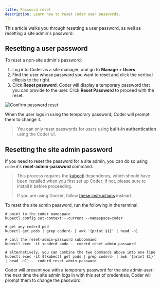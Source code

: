 ```yaml
---
title: Password reset
description: Learn how to reset Coder user passwords.
---
```


This article walks you through resetting a user password, as well as resetting a
site admin's password.

## Resetting a user password

To reset a non-site admin's password:

1. Log into Coder as a site manager, and go to **Manage** > **Users**.
1. Find the user whose password you want to reset and click the vertical
   ellipsis to the right.
1. Click **Reset password**. Coder will display a temporary password that you
   can provide to the user. Click **Reset Password** to proceed with the reset.

![Confirm password reset](../../assets/admin/reset-password.png)

When the user logs in using the temporary password, Coder will prompt them to
change it.

> You can only reset passwords for users using **built-in authentication** using
> the Coder UI.

## Resetting the site admin password

If you need to reset the password for a site admin, you can do so using
`coderd`'s **reset-admin-password** command.

> This process requires the
> [kubectl](https://kubernetes.io/docs/tasks/tools/install-kubectl/) dependency,
> which should have been installed when you first set up Coder; if not, please
> sure to install it before proceeding.
>
> If you are using Docker, follow
> [these instructions](../../setup/docker#admin-password) instead.

To reset the site admin password, run the following in the terminal:

```console
# point to the coder namespace
kubectl config set-context --current --namespace=coder

# get any coderd pod
kubectl get pods | grep coderd- | awk '{print $1}' | head -n1

# call the reset-admin-password subcommand
kubectl exec -it <coderd pod> -- coderd reset-admin-password

# alternatively, you can combine the two commands above into one line
kubectl exec -it $(kubectl get pods | grep coderd- | awk '{print $1}' | head -n1) -- coderd reset-admin-password
```

Coder will present you with a temporary password for the site admin user; the
next time the site admin logs in with this set of credentials, Coder will prompt
them to change the password.

